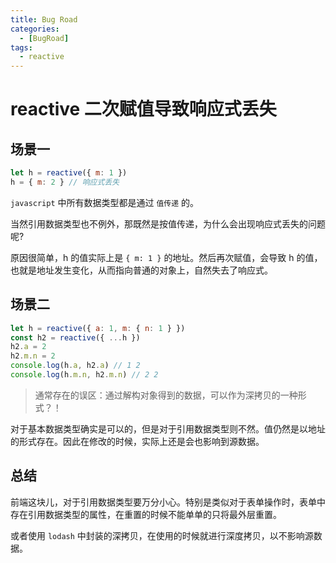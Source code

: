 ```yaml
---
title: Bug Road
categories:
  - [BugRoad]
tags: 
  - reactive
---
```


# reactive 二次赋值导致响应式丢失

## 场景一

```js
let h = reactive({ m: 1 })
h = { m: 2 } // 响应式丢失
```

`javascript` 中所有数据类型都是通过 `值传递` 的。

当然引用数据类型也不例外，那既然是按值传递，为什么会出现响应式丢失的问题呢?

原因很简单，h 的值实际上是 `{ m: 1 }` 的地址。然后再次赋值，会导致 h 的值，也就是地址发生变化，从而指向普通的对象上，自然失去了响应式。

## 场景二

```js
let h = reactive({ a: 1, m: { n: 1 } })
const h2 = reactive({ ...h })
h2.a = 2
h2.m.n = 2
console.log(h.a, h2.a) // 1 2
console.log(h.m.n, h2.m.n) // 2 2
```

> 通常存在的误区：通过解构对象得到的数据，可以作为深拷贝的一种形式？！

对于基本数据类型确实是可以的，但是对于引用数据类型则不然。值仍然是以地址的形式存在。因此在修改的时候，实际上还是会也影响到源数据。

## 总结

前端这块儿，对于引用数据类型要万分小心。特别是类似对于表单操作时，表单中存在引用数据类型的属性，在重置的时候不能单单的只将最外层重置。

或者使用 `lodash` 中封装的深拷贝，在使用的时候就进行深度拷贝，以不影响源数据。
